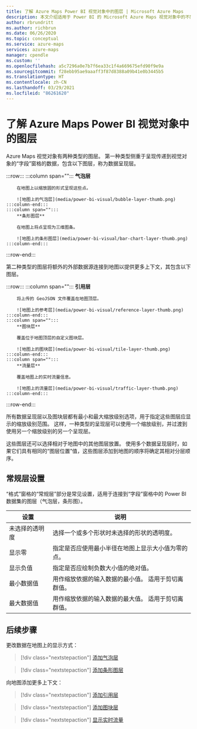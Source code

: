 ```yaml
---
title: 了解 Azure Maps Power BI 视觉对象中的图层 | Microsoft Azure Maps
description: 本文介绍适用于 Power BI 的 Microsoft Azure Maps 视觉对象中的不同图层。
author: rbrundritt
ms.author: richbrun
ms.date: 06/26/2020
ms.topic: conceptual
ms.service: azure-maps
services: azure-maps
manager: cpendle
ms.custom: ''
ms.openlocfilehash: a5c7296a0e7b7f6ea33c1f4a669675efd90f9e9a
ms.sourcegitcommit: f28ebb95ae9aaaff3f87d8388a09b41e0b3445b5
ms.translationtype: HT
ms.contentlocale: zh-CN
ms.lasthandoff: 03/29/2021
ms.locfileid: "86261620"
---
```

# <a name="understanding-layers-in-the-azure-maps-power-bi-visual"></a>了解 Azure Maps Power BI 视觉对象中的图层

Azure Maps 视觉对象有两种类型的图层。 第一种类型侧重于呈现传递到视觉对象的“字段”窗格的数据，包含以下图层，称为数据呈现层。

:::row:::
    :::column span="":::
        **气泡层**

        在地图上以缩放圆的形式呈现这些点。

        ![地图上的气泡层](media/power-bi-visual/bubble-layer-thumb.png)
    :::column-end:::
    :::column span="":::
        **条形图层**

        在地图上将点呈现为三维图条。
        
        ![地图上的条形图层](media/power-bi-visual/bar-chart-layer-thumb.png)
    :::column-end:::
:::row-end:::

第二种类型的图层将额外的外部数据源连接到地图以提供更多上下文，其包含以下图层。

:::row:::
    :::column span="":::
        **引用层**

        将上传的 GeoJSON 文件覆盖在地图顶层。

        ![地图上的参考层](media/power-bi-visual/reference-layer-thumb.png)
    :::column-end:::
    :::column span="":::
        **图块层**

        覆盖位于地图顶层的自定义图块层。
        
        ![地图上的图块层](media/power-bi-visual/tile-layer-thumb.png)
    :::column-end:::
    :::column span="":::
        **流量层**

        覆盖地图上的实时流量信息。
        
        ![地图上的流量层](media/power-bi-visual/traffic-layer-thumb.png)
    :::column-end:::
:::row-end:::

所有数据呈现层以及图块层都有最小和最大缩放级别选项，用于指定这些图层应显示的缩放级别范围。 这样，一种类型的呈现层可以使用一个缩放级别，并过渡到使用另一个缩放级别的另一个呈现层。

这些图层还可以选择相对于地图中的其他图层放置。 使用多个数据呈现层时，如果它们具有相同的“图层位置”值，这些图层添加到地图的顺序将确定其相对分层顺序。

## <a name="general-layer-settings"></a>常规层设置

“格式”窗格的“常规层”部分是常见设置，适用于连接到“字段”窗格中的 Power BI 数据集的图层（气泡层，条形图）。

| 设置     | 说明   |
|-------------|---------------|
| 未选择的透明度 | 选择一个或多个形状时未选择的形状的透明度。  |
| 显示零              | 指定是否应使用最小半径在地图上显示大小值为零的点。 |
| 显示负值          | 指定是否应绘制负数大小值的绝对值。   |
| 最小数据值          | 用作缩放依据的输入数据的最小值。 适用于剪切离群值。  |
| 最大数据值          | 用作缩放依据的输入数据的最大值。 适用于剪切离群值。  |

## <a name="next-steps"></a>后续步骤

更改数据在地图上的显示方式：

> [!div class="nextstepaction"]
> [添加气泡层](power-bi-visual-add-bubble-layer.md)

> [!div class="nextstepaction"]
> [添加条形图层](power-bi-visual-add-bar-chart-layer.md)

向地图添加更多上下文：

> [!div class="nextstepaction"]
> [添加引用层](power-bi-visual-add-reference-layer.md)

> [!div class="nextstepaction"]
> [添加图块层](power-bi-visual-add-tile-layer.md)

> [!div class="nextstepaction"]
> [显示实时流量](power-bi-visual-show-real-time-traffic.md)
